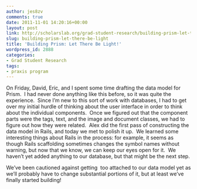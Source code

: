 ```yaml
---
author: jes8zv
comments: true
date: 2011-11-01 14:20:16+00:00
layout: post
link: http://scholarslab.org/grad-student-research/building-prism-let-there-be-light/
slug: building-prism-let-there-be-light
title: 'Building Prism: Let There Be Light!'
wordpress_id: 2888
categories:
- Grad Student Research
tags:
- praxis program
---
```


On Friday, David, Eric, and I spent some time drafting the data model for Prism.  I had never done anything like this before, so it was quite the experience.  Since I’m new to this sort of work with databases, I had to get over my initial hurdle of thinking about the user interface in order to think about the individual components.  Once we figured out that the component parts were the tags, text, and the image and document classes, we had to figure out how they were related.  Alex did the first pass of constructing the data model in Rails, and today we met to polish it up.  We learned some interesting things about Rails in the process: for example, it seems as though Rails scaffolding sometimes changes the symbol names without warning, but now that we know, we can keep our eyes open for it.  We haven’t yet added anything to our database, but that might be the next step.

We’ve been cautioned against getting  too attached to our data model yet as we’ll probably have to change substantial portions of it, but at least we’ve finally started building!
